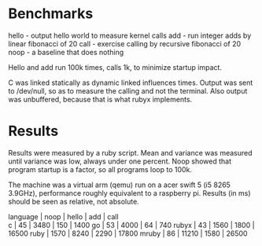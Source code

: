 # Benchmarks

hello - output hello world to measure kernel calls
add   - run integer adds by linear fibonacci of 20
call  - exercise calling by recursive fibonacci of 20
noop  - a baseline that does nothing

Hello and add run 100k times, calls 1k, to minimize startup impact.

C was linked statically as dynamic linked influences times.
Output was sent to /dev/null, so as to measure the calling and not the terminal.
Also output was unbuffered, because that is what rubyx implements.

# Results

Results were measured by a ruby script. Mean and variance was measured until variance was low,
always under one percent. Noop showed that program startup is a factor, so all programs loop
to 100k.

The machine was a virtual arm (qemu) run on a acer swift 5 (i5 8265 3.9GHz), performance roughly equivalent to a raspberry pi.
Results (in ms) should be seen as relative, not absolute.


language  |  noop   |  hello   |  add   |  call        
c         |    45   |  3480    |  150   |  1400
go        |    53   |  4000    |   64   |   740
rubyx     |    43   |  1560    | 1800   | 16500
ruby      |  1570   |  8240    | 2290   | 17800
mruby     |    86   | 11210    | 1580   | 26500
